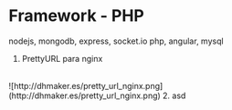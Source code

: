 # Framework - PHP
nodejs, mongodb, express, socket.io
php, angular, mysql

1. PrettyURL para nginx
<br/>
    ![http://dhmaker.es/pretty_url_nginx.png](http://dhmaker.es/pretty_url_nginx.png)
2. asd